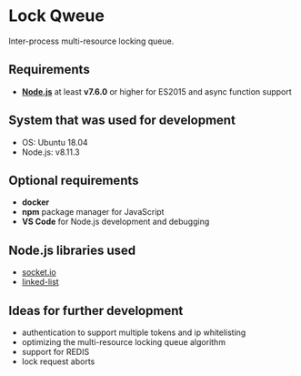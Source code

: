 # Lock Qweue

Inter-process multi-resource locking queue.

## Requirements

- [**Node.js**](https://nodejs.org) at least  **v7.6.0** or higher for ES2015 and async function support

## System that was used for development

- OS: Ubuntu 18.04
- Node.js: v8.11.3

## Optional requirements

- **docker**
- **npm** package manager for JavaScript
- **VS Code** for Node.js development and debugging

## Node.js libraries used

- [socket.io](https://socket.io/)
- [linked-list](https://www.npmjs.com/package/linked-list)

## Ideas for further development

- authentication to support multiple tokens and ip whitelisting
- optimizing the multi-resource locking queue algorithm
- support for REDIS
- lock request aborts
